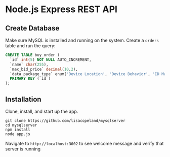# Node.js Express REST API

## Create Database

Make sure MySQL is installed and running on the system. Create a `orders` table and run the query:

```sql
CREATE TABLE buy_order (
  `id` int(5) NOT NULL AUTO_INCREMENT,
  `name` char(255),
  `max_bid_price` decimal(10,2),
  `data_package_type` enum('Device Location', 'Device Behavior', 'ID Mapping'),
  PRIMARY KEY (`id`)
);
```

## Installation

Clone, install, and start up the app.

```
git clone https://github.com/lisacopeland/mysqlserver
cd mysqlserver
npm install
node app.js
```

Navigate to `http://localhost:3002` to see welcome message and verify that server
is running
